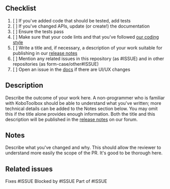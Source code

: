 ## Checklist

1. [ ] If you've added code that should be tested, add tests
2. [ ] If you've changed APIs, update (or create!) the documentation
3. [ ] Ensure the tests pass
4. [ ] Make sure that your code lints and that you've followed [our coding style](https://github.com/form-case/kpi/blob/master/CONTRIBUTING.md)
5. [ ] Write a title and, if necessary, a description of your work suitable for publishing in our [release notes](https://community.form-case.org/tag/release-notes)
6. [ ] Mention any related issues in this repository (as #ISSUE) and in other repositories (as form-case/other#ISSUE)
7. [ ] Open an issue in the [docs](https://github.com/form-case/docs/issues/new) if there are UI/UX changes

## Description

Describe the outcome of your work here. A non-programmer who is familiar with KoboToolbox should be able to understand what you've written; more technical details can be added to the Notes section below. You may omit this if the title alone provides enough information. Both the title and this description will be published in the [release notes](https://community.form-case.org/tag/release-notes) on our forum.

## Notes

Describe what you've changed and why. This should allow the reviewer to understand more easily the scope of the PR. It's good to be thorough here.

## Related issues

Fixes #ISSUE
Blocked by #ISSUE
Part of #ISSUE
